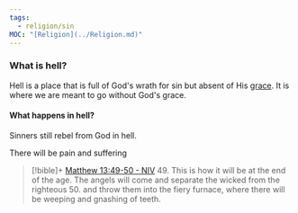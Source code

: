 ```yaml
---
tags:
  - religion/sin
MOC: "[Religion](../Religion.md)"
---
```

### What is hell?
Hell is a place that is full of God's wrath for sin but absent of His [grace](Grace.md). It is where we are meant to go without God's grace. 

#### What happens in hell?
Sinners still rebel from God in hell.

There will be pain and suffering
> [!bible]+ [Matthew 13:49-50 - NIV](https://bolls.life/NIV/40/13/)
> 49. This is how it will be at the end of the age. The angels will come and separate the wicked from the righteous
> 50. and throw them into the fiery furnace, where there will be weeping and gnashing of teeth.

